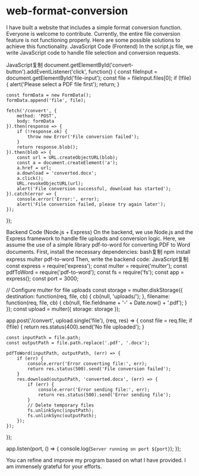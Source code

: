 # web-format-conversion
I have built a website that includes a simple format conversion function. Everyone is welcome to contribute.
Currently, the entire file conversion feature is not functioning properly. Here are some possible solutions to achieve this functionality.
JavaScript Code (Frontend)
In the script.js file, we write JavaScript code to handle file selection and conversion requests.

JavaScript复制
document.getElementById('convert-button').addEventListener('click', function() {
    const fileInput = document.getElementById('file-input');
    const file = fileInput.files[0];
    if (!file) {
        alert('Please select a PDF file first');
        return;
    }

    const formData = new FormData();
    formData.append('file', file);

    fetch('/convert', {
        method: 'POST',
        body: formData
    }).then(response => {
        if (!response.ok) {
            throw new Error('File conversion failed');
        }
        return response.blob();
    }).then(blob => {
        const url = URL.createObjectURL(blob);
        const a = document.createElement('a');
        a.href = url;
        a.download = 'converted.docx';
        a.click();
        URL.revokeObjectURL(url);
        alert('File conversion successful, download has started');
    }).catch(error => {
        console.error('Error:', error);
        alert('File conversion failed, please try again later');
    });
});



Backend Code (Node.js + Express)
On the backend, we use Node.js and the Express framework to handle file uploads and conversion logic. Here, we assume the use of a simple library pdf-to-word for converting PDF to Word documents.
First, install the necessary dependencies:
bash复制
npm install express multer pdf-to-word
Then, write the backend code:
JavaScript复制
const express = require('express');
const multer = require('multer');
const pdfToWord = require('pdf-to-word');
const fs = require('fs');
const app = express();
const port = 3000;

// Configure multer for file uploads
const storage = multer.diskStorage({
    destination: function(req, file, cb) {
        cb(null, 'uploads/');
    },
    filename: function(req, file, cb) {
        cb(null, file.fieldname + '-' + Date.now() + '.pdf');
    }
});
const upload = multer({ storage: storage });

app.post('/convert', upload.single('file'), (req, res) => {
    const file = req.file;
    if (!file) {
        return res.status(400).send('No file uploaded');
    }

    const inputPath = file.path;
    const outputPath = file.path.replace('.pdf', '.docx');

    pdfToWord(inputPath, outputPath, (err) => {
        if (err) {
            console.error('Error converting file:', err);
            return res.status(500).send('File conversion failed');
        }
        res.download(outputPath, 'converted.docx', (err) => {
            if (err) {
                console.error('Error sending file:', err);
                return res.status(500).send('Error sending file');
            }
            // Delete temporary files
            fs.unlinkSync(inputPath);
            fs.unlinkSync(outputPath);
        });
    });
});

app.listen(port, () => {
    console.log(`Server running on port ${port}`);
});



You can refine and improve my program based on what I have provided. I am immensely grateful for your efforts.
